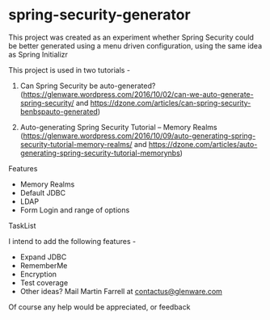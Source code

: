 # spring-security-generator
This project was created as an experiment whether Spring Security could be better generated using a menu driven configuration, using the same idea as Spring Initializr

This project is used in two tutorials - 

1. Can Spring Security be auto-generated? (https://glenware.wordpress.com/2016/10/02/can-we-auto-generate-spring-security/ and https://dzone.com/articles/can-spring-security-benbspauto-generated)

2. Auto-generating Spring Security Tutorial – Memory Realms (https://glenware.wordpress.com/2016/10/09/auto-generating-spring-security-tutorial-memory-realms/ and https://dzone.com/articles/auto-generating-spring-security-tutorial-memorynbs)

Features

* Memory Realms
* Default JDBC 
* LDAP
* Form Login and range of options

TaskList

I intend to add the following features - 

* Expand JDBC
* RememberMe
* Encryption
* Test coverage
* Other ideas? Mail Martin Farrell at contactus@glenware.com

Of course any help would be appreciated, or feedback